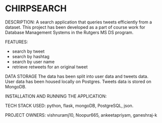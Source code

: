 # CHIRPSEARCH


DESCRIPTION: A search application that queries tweets efficiently from a dataset. This project has been 
developed as a part of course work for Database Management Systems in the Rutgers MS DS program.

FEATURES:
- search by tweet
- search by hashtag
- search by user name
- retrieve retweets for an original tweet

DATA STORAGE
The data has been split into user data and tweets data. User data has been housed locally on Postgres.
Tweets data is stored on MongoDB.

INSTALLATION AND RUNNING THE APPLICATION:






TECH STACK USED:
python, flask, mongoDB, PostgreSQL, json.

PROJECT OWNERS:
vishnuramj10, Noopur665, ankeetapriyam, ganeshraj-k
